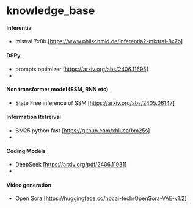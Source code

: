 # knowledge_base


#### Inferentia
- mistral 7x8b [https://www.philschmid.de/inferentia2-mixtral-8x7b]

#### DSPy
- prompts optimizer [https://arxiv.org/abs/2406.11695]
- 

#### Non transformer model (SSM, RNN etc)
- State Free inference of SSM [https://arxiv.org/abs/2405.06147]

#### Information Retreival
- BM25 python fast [https://github.com/xhluca/bm25s]
- 

#### Coding Models
- DeepSeek [https://arxiv.org/pdf/2406.11931]
- 

#### Video generation
- Open Sora [https://huggingface.co/hpcai-tech/OpenSora-VAE-v1.2]
